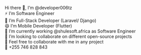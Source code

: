 Hi there 👋, I’m @developer006tz  
⚡ I’m Software Engineer  
🌱 I’m Full-Stack Developer (Laravel/ Django)  
😄 I’m Mobile Developer (Flutter)  
🔭 I’m currently working @shulesoft.africa as Software Engineer  
👯 I’m looking to collaborate on different open-source projects  
🤔 Feel free to collaborate with me in any project  
💬 +255 746 828 843
<!--
**developer006tz/developer006tz** is a ✨ _special_ ✨ repository because its `README.md` (this file) appears on your GitHub profile.
